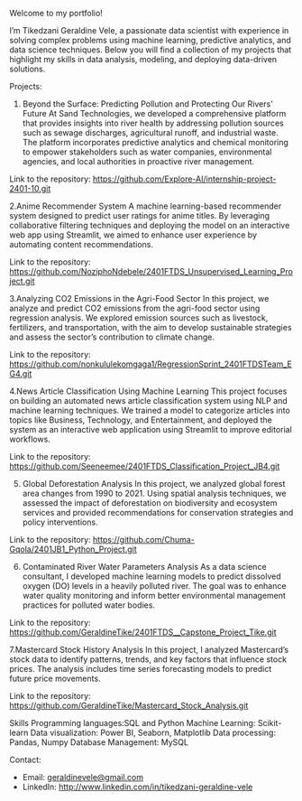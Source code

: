 Welcome to my portfolio! 

I’m Tikedzani Geraldine Vele, a passionate data scientist with experience in solving complex problems using machine learning, predictive analytics, and data science techniques. Below you will find a collection of my projects that highlight my skills in data analysis, modeling, and deploying data-driven solutions.

Projects:

1. Beyond the Surface: Predicting Pollution and Protecting Our Rivers' Future
At Sand Technologies, we developed a comprehensive platform that provides insights into river health by addressing pollution sources such as sewage discharges, agricultural runoff, and industrial waste. The platform incorporates predictive analytics and chemical monitoring to empower stakeholders such as water companies, environmental agencies, and local authorities in proactive river management.

Link to the repository: https://github.com/Explore-AI/internship-project-2401-10.git


2.Anime Recommender System
A machine learning-based recommender system designed to predict user ratings for anime titles. By leveraging collaborative filtering techniques and deploying the model on an interactive web app using Streamlit, we aimed to enhance user experience by automating content recommendations.

Link to the repository: https://github.com/NoziphoNdebele/2401FTDS_Unsupervised_Learning_Project.git


3.Analyzing CO2 Emissions in the Agri-Food Sector
In this project, we analyze and predict CO2 emissions from the agri-food sector using regression analysis. We explored emission sources such as livestock, fertilizers, and transportation, with the aim to develop sustainable strategies and assess the sector’s contribution to climate change.

Link to the repository: https://github.com/nonkululekomgaga1/RegressionSprint_2401FTDSTeam_EG4.git


4.News Article Classification Using Machine Learning
This project focuses on building an automated news article classification system using NLP and machine learning techniques. We trained a model to categorize articles into topics like Business, Technology, and Entertainment, and deployed the system as an interactive web application using Streamlit to improve editorial workflows.

Link to the repository: https://github.com/Seeneemee/2401FTDS_Classification_Project_JB4.git


5. Global Deforestation Analysis
In this project, we analyzed global forest area changes from 1990 to 2021. Using spatial analysis techniques, we assessed the impact of deforestation on biodiversity and ecosystem services and provided recommendations for conservation strategies and policy interventions.

Link to the repository: https://github.com/Chuma-Gqola/2401JB1_Python_Project.git


6. Contaminated River Water Parameters Analysis
As a data science consultant, I developed machine learning models to predict dissolved oxygen (DO) levels in a heavily polluted river. The goal was to enhance water quality monitoring and inform better environmental management practices for polluted water bodies.

Link to the repository: https://github.com/GeraldineTike/2401FTDS__Capstone_Project_Tike.git


7.Mastercard Stock History Analysis
In this project, I analyzed Mastercard’s stock data to identify patterns, trends, and key factors that influence stock prices. The analysis includes time series forecasting models to predict future price movements.

Link to the repository: https://github.com/GeraldineTike/Mastercard_Stock_Analysis.git

Skills
Programming languages:SQL and Python
Machine Learning: Scikit-learn
Data visualization: Power BI, Seaborn, Matplotlib
Data processing: Pandas, Numpy
Database Management: MySQL


Contact:

- Email: geraldinevele@gmail.com
- LinkedIn: http://www.linkedin.com/in/tikedzani-geraldine-vele

